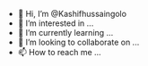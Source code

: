 - 👋 Hi, I’m @Kashifhussaingolo
- 👀 I’m interested in ...
- 🌱 I’m currently learning ...
- 💞️ I’m looking to collaborate on ...
- 📫 How to reach me ...

<!---
Kashifhussaingolo/Kashifhussaingolo is a ✨ special ✨ repository because its `README.md` (this file) appears on your GitHub profile.
You can click the Preview link to take a look at your changes.
--->
